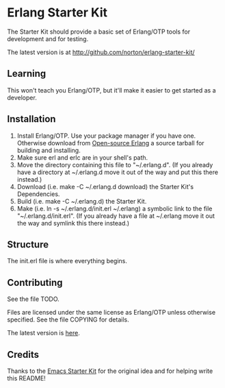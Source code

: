 # Erlang Starter Kit

The Starter Kit should provide a basic set of Erlang/OTP tools for
development and for testing.

The latest version is at http://github.com/norton/erlang-starter-kit/

## Learning

This won't teach you Erlang/OTP, but it'll make it easier to get
started as a developer.

## Installation

1. Install Erlang/OTP. Use your package manager if you have one.
   Otherwise download from [Open-source
   Erlang](http://www.erlang.org/download.html) a source tarball for
   building and installing.
2. Make sure erl and erlc are in your shell's path.
3. Move the directory containing this file to "~/.erlang.d". (If you
   already have a directory at ~/.erlang.d move it out of the way and
   put this there instead.)
4. Download (i.e. make -C ~/.erlang.d download) the Starter Kit's
   Dependencies.
5. Build (i.e. make -C ~/.erlang.d) the Starter Kit.
6. Make (i.e. ln -s ~/.erlang.d/init.erl ~/.erlang) a symbolic link to
   the file "~/.erlang.d/init.erl". (If you already have a file at
   ~/.erlang move it out the way and symlink this there instead.)

## Structure

The init.erl file is where everything begins.

## Contributing

See the file TODO.

Files are licensed under the same license as Erlang/OTP unless
otherwise specified. See the file COPYING for details.

The latest version is [here](http://github.com/norton/erlang-starter-kit/).

## Credits

Thanks to the [Emacs Starter
Kit](http://github.com/technomancy/emacs-starter-kit/) for the
original idea and for helping write this README!

